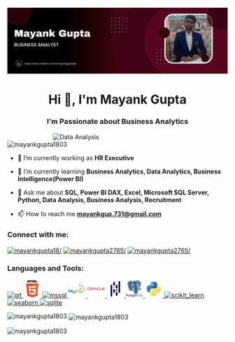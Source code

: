 ![MasterHead](https://github.com/Mayankgupta1803/Mayankgupta1803/blob/main/Black%20and%20Red%20Gradient%20Professional%20LinkedIn%20Banner.png)
<h1 align="center">Hi 👋, I'm Mayank Gupta</h1>
<h3 align="center">I'm Passionate about Business Analytics</h3>
<img align="right" alt="Data Analysis" width="400" src="https://i0.wp.com/marketreserach167078276.files.wordpress.com/2022/04/mar.gif?ssl=1?ssl=1?ssl=1?">
<p align="left"> <img src="https://komarev.com/ghpvc/?username=mayankgupta1803&label=Profile%20views&color=0e75b6&style=flat" alt="mayankgupta1803" /> </p>

- 🔭 I’m currently working as **HR Executive**

- 🌱 I’m currently learning **Business Analytics, Data Analytics, Business Intelligence(Power BI)**

- 💬 Ask me about **SQL, Power BI DAX, Excel, Microsoft SQL Server, Python, Data Analysis, Business Analysis, Recruitment**

- 📫 How to reach me **mayankgup.731@gmail.com**

<h3 align="left">Connect with me:</h3>
<p align="left">
<a href="https://linkedin.com/in/mayankgupta18/" target="blank"><img align="center" src="https://raw.githubusercontent.com/rahuldkjain/github-profile-readme-generator/master/src/images/icons/Social/linked-in-alt.svg" alt="mayankgupta18/" height="30" width="40" /></a>
<a href="https://instagram.com/mayankgupta2765/" target="blank"><img align="center" src="https://raw.githubusercontent.com/rahuldkjain/github-profile-readme-generator/master/src/images/icons/Social/instagram.svg" alt="mayankgupta2765/" height="30" width="40" /></a>
<a href="https://www.hackerrank.com/mayankgupta2765/" target="blank"><img align="center" src="https://raw.githubusercontent.com/rahuldkjain/github-profile-readme-generator/master/src/images/icons/Social/hackerrank.svg" alt="mayankgupta2765/" height="30" width="40" /></a>
</p>

<h3 align="left">Languages and Tools:</h3>
<p align="left"> <a href="https://git-scm.com/" target="_blank" rel="noreferrer"> <img src="https://www.vectorlogo.zone/logos/git-scm/git-scm-icon.svg" alt="git" width="40" height="40"/> </a> <a href="https://www.w3.org/html/" target="_blank" rel="noreferrer"> <img src="https://raw.githubusercontent.com/devicons/devicon/master/icons/html5/html5-original-wordmark.svg" alt="html5" width="40" height="40"/> </a> <a href="https://www.microsoft.com/en-us/sql-server" target="_blank" rel="noreferrer"> <img src="https://www.svgrepo.com/show/303229/microsoft-sql-server-logo.svg" alt="mssql" width="40" height="40"/> </a> <a href="https://www.mysql.com/" target="_blank" rel="noreferrer"> <img src="https://raw.githubusercontent.com/devicons/devicon/master/icons/mysql/mysql-original-wordmark.svg" alt="mysql" width="40" height="40"/> </a> <a href="https://www.oracle.com/" target="_blank" rel="noreferrer"> <img src="https://raw.githubusercontent.com/devicons/devicon/master/icons/oracle/oracle-original.svg" alt="oracle" width="40" height="40"/> </a> <a href="https://pandas.pydata.org/" target="_blank" rel="noreferrer"> <img src="https://raw.githubusercontent.com/devicons/devicon/2ae2a900d2f041da66e950e4d48052658d850630/icons/pandas/pandas-original.svg" alt="pandas" width="40" height="40"/> </a> <a href="https://www.postgresql.org" target="_blank" rel="noreferrer"> <img src="https://raw.githubusercontent.com/devicons/devicon/master/icons/postgresql/postgresql-original-wordmark.svg" alt="postgresql" width="40" height="40"/> </a> <a href="https://www.python.org" target="_blank" rel="noreferrer"> <img src="https://raw.githubusercontent.com/devicons/devicon/master/icons/python/python-original.svg" alt="python" width="40" height="40"/> </a> <a href="https://scikit-learn.org/" target="_blank" rel="noreferrer"> <img src="https://upload.wikimedia.org/wikipedia/commons/0/05/Scikit_learn_logo_small.svg" alt="scikit_learn" width="40" height="40"/> </a> <a href="https://seaborn.pydata.org/" target="_blank" rel="noreferrer"> <img src="https://seaborn.pydata.org/_images/logo-mark-lightbg.svg" alt="seaborn" width="40" height="40"/> </a> <a href="https://www.sqlite.org/" target="_blank" rel="noreferrer"> <img src="https://www.vectorlogo.zone/logos/sqlite/sqlite-icon.svg" alt="sqlite" width="40" height="40"/> </a> </p>

<p><img align="left" src="https://github-readme-stats.vercel.app/api/top-langs?username=mayankgupta1803&show_icons=true&locale=en&layout=compact" alt="mayankgupta1803" /></p>

<p>&nbsp;<img align="center" src="https://github-readme-stats.vercel.app/api?username=mayankgupta1803&show_icons=true&locale=en" alt="mayankgupta1803" /></p>

<p><img align="center" src="https://github-readme-streak-stats.herokuapp.com/?user=mayankgupta1803&" alt="mayankgupta1803" /></p>
